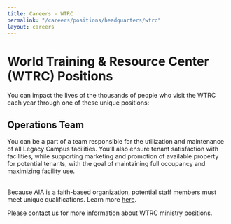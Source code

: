 ```yaml
---
title: Careers - WTRC
permalink: "/careers/positions/headquarters/wtrc"
layout: careers
---
```


<h1 class="p1">World Training &amp; Resource Center (WTRC) Positions</h1><p class="p2"></p><p class="p3">You can impact the lives of the thousands of people who visit the WTRC each year through one of these unique positions:</p><h2 class="p2">Operations Team</h2><p class="p2">You can be a part of a team responsible for the utilization and maintenance of all Legacy Campus facilities.&nbsp;You&rsquo;ll also ensure tenant satisfaction with facilities, while supporting marketing and promotion of available property for potential tenants, with the goal of maintaining full occupancy and maximizing facility use.<br /><br /></p><p class="p4">Because AIA is a faith-based organization, potential staff members must meet unique qualifications. Learn more <a href="/careers/qualifications"><span class="s3">here</span></a>.&nbsp;</p><p class="p5"></p><p class="p6">Please <a href="mailto:recruiting@athletesinaction.org">contact us</a> for more information about WTRC ministry positions.</p><p class="p2"></p><p class="p3">&nbsp;</p><p class="p2"></p><p class="p3">&nbsp;</p>